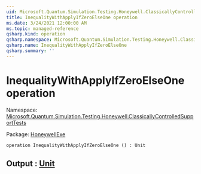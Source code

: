 ```yaml
---
uid: Microsoft.Quantum.Simulation.Testing.Honeywell.ClassicallyControlledSupportTests.InequalityWithApplyIfZeroElseOne
title: InequalityWithApplyIfZeroElseOne operation
ms.date: 3/24/2021 12:00:00 AM
ms.topic: managed-reference
qsharp.kind: operation
qsharp.namespace: Microsoft.Quantum.Simulation.Testing.Honeywell.ClassicallyControlledSupportTests
qsharp.name: InequalityWithApplyIfZeroElseOne
qsharp.summary: ''
---
```


# InequalityWithApplyIfZeroElseOne operation

Namespace: [Microsoft.Quantum.Simulation.Testing.Honeywell.ClassicallyControlledSupportTests](xref:Microsoft.Quantum.Simulation.Testing.Honeywell.ClassicallyControlledSupportTests)

Package: [HoneywellExe](https://nuget.org/packages/HoneywellExe)




```qsharp
operation InequalityWithApplyIfZeroElseOne () : Unit
```


## Output : [Unit](xref:microsoft.quantum.lang-ref.unit)

